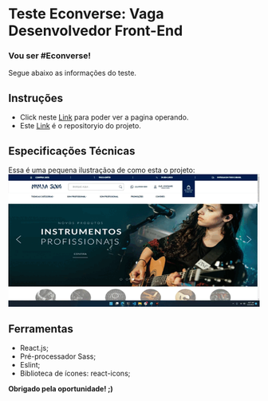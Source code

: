 # Teste Econverse: Vaga Desenvolvedor Front-End

### Vou ser #Econverse!

Segue abaixo as informações do teste.

## Instruções
- Click neste [Link](http://econverse.digital/teste-front-end/junior/ninja-som/layout/TESTE-PRATICO-NINJA-SOM.xd) para poder ver a pagina operando.
- Este [Link](https://github.com/ronald-assis/teste-front-end) é o repositoryio do projeto.

## Especificações Técnicas
Essa é uma pequena ilustraçãoa de como esta o projeto:
![Project Gif](./test_econverse.gif)


## Ferramentas
- React.js;
- Pré-processador Sass;
- Eslint;
- Biblioteca de ícones: react-icons;

**Obrigado pela oportunidade! ;)**
